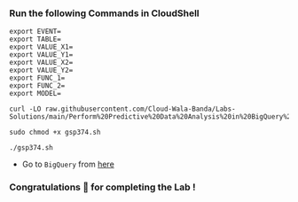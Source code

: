 ### Run the following Commands in CloudShell

```
export EVENT=
export TABLE=
export VALUE_X1=
export VALUE_Y1=
export VALUE_X2=
export VALUE_Y2=
export FUNC_1=
export FUNC_2=
export MODEL=
```
```
curl -LO raw.githubusercontent.com/Cloud-Wala-Banda/Labs-Solutions/main/Perform%20Predictive%20Data%20Analysis%20in%20BigQuery%20Challenge%20Lab/gsp374.sh

sudo chmod +x gsp374.sh

./gsp374.sh
```

* Go to `BigQuery` from [here](https://console.cloud.google.com/bigquery?)

### Congratulations 🎉 for completing the Lab !
